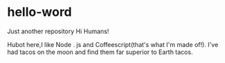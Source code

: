 # hello-word
Just another repository
Hi Humans!

Hubot here,I like Node . js and Coffeescript(that's what I'm made of!).
I've had tacos on the moon and find them far superior to Earth tacos.
